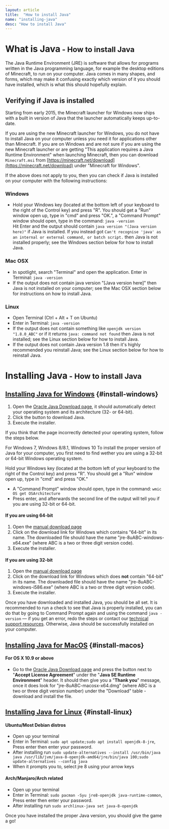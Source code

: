```yaml
---
layout: article
title:  "How to install Java"
name: "installing-java"
desc: "How to install Java"
---
```

# What is Java<small> - How to install Java</small>
The Java Runtime Environment (JRE) is software that allows for programs written in the Java programming language, for example the desktop editions of Minecraft, to run on your computer. Java comes in many shapes, and forms, which may make it confusing exactly which version of it you should have installed, which is what this should hopefully explain.

## Verifying if Java is installed
Starting from early 2015, the Minecraft launcher for Windows now ships with a built in version of Java that the launcher automatically keeps up-to-date.

If you are using the new Minecraft launcher for Windows, you do not have to install Java on your computer unless you need it for applications other than Minecraft. If you are on Windows and are not sure if you are using the new Minecraft launcher or are getting "This application requires a Java Runtime Environment" when launching Minecraft, then you can download `Minecraft.msi` from [https://minecraft.net/download](https://minecraft.net/download) under "Minecraft for Windows".

If the above does not apply to you, then you can check if Java is installed on your computer with the following instructions:

### Windows
- Hold your Windows key (located at the bottom left of your keyboard to the right of the Control key) and press "R".
You should get a "Run" window open up, type in "cmd" and press "OK.", a "Command Prompt" window should open, type in the command: `java -version`<br>
Hit Enter and the output should contain `java version "(Java version here)"` if Java is installed. If you instead got `Can't recognise 'java' as an internal or external command, or batch script.` then Java is not installed properly; see the Windows section below for how to install Java.

### Mac OSX
- In spotlight, search "Terminal" and open the application.
Enter in Terminal: `java -version`
- If the output does not contain java version "[Java version here]" then Java is not installed on your computer; see the Mac OSX section below for instructions on how to install Java.

### Linux
- Open Terminal (Ctrl + Alt + T on Ubuntu)
- Enter in Terminal: `java -version`
- If the output does not contain something like `openjdk version "1.8.0_ABC"` or if it returns `java: command not found` then Java is not installed; see the Linux section below for how to install Java.
- If the output does not contain Java version 1.8 then it's highly recommended you reinstall Java; see the Linux section below for how to reinstall Java.



# Installing Java<small> - How to install Java</small>

## [Installing Java for Windows](#install-windows) {#install-windows}
1. Open the [Oracle Java Download page](https://www.java.com/download/), it should automatically detect your operating system and its architecture (32- or 64-bit).
2. Click the button to download Java.
3. Execute the installer.

If you think that the page incorrectly detected your operating system, follow the steps below.

For Windows 7, Windows 8/8.1, Windows 10
To install the proper version of Java for your computer, you first need to find wether you are using a 32-bit or 64-bit Windows operating system.

Hold your Windows key (located at the bottom left of your keyboard to the right of the Control key) and press "R".
You should get a "Run" window open up, type in "cmd" and press "OK."
* A "Command Prompt" window should open, type in the command: `wmic OS get OSArchitecture`
* Press enter, and afterwards the second line of the output will tell you if you are using 32-bit or 64-bit.

#### If you are using 64-bit
1. Open the [manual download page](https://www.java.com/download/manual.jsp)
2. Click on the download link for Windows which contains "64-bit" in its name. The downloaded file should have the name "jre-8uABC-windows-x64.exe" (where ABC is a two or three digit version code).
3. Execute the installer.

#### If you are using 32-bit
1. Open the [manual download page](https://www.java.com/download/manual.jsp)
2. Click on the download link for Windows which does **not** contain "64-bit" in its name. The downloaded file should have the name "jre-8uABC-windows-i586.exe" (where ABC is a two or three digit version code).
3. Execute the installer.

Once you have downloaded and installed Java, you should be all set. It is recommended to run a check to see that Java is properly installed, you can do that by going to Command Prompt again and using the command `java -version` — if you get an error, redo the steps or contact our [technical support resources](/help/technical-support-resources/). Otherwise, Java should be successfully installed on your computer.

## [Installing Java for MacOS](#install-macos) {#install-macos}
#### For OS X 10.9 or above
- Go to the [Oracle Java Download page](https://www.oracle.com/technetwork/java/javase/downloads/jre8-downloads-2133155.html) and press the button next to "**Accept License Agreement**" under the "**Java SE Runtime Environment**" header. It should then give you a "**Thank you**" message, once it does look for "jre-8uABC-macosx-x64.dmg" (where ABC is a two or three digit version number) under the "Download" table - download and install the file.


## [Installing Java for Linux](#install-linux) {#install-linux}

#### Ubuntu/Most Debian distros
- Open up your terminal
- Enter in Terminal: `sudo apt update;sudo apt install openjdk-8-jre`, Press enter then enter your password.
- After installing run `sudo update-alternatives --install /usr/bin/java java /usr/lib/jvm/java-8-openjdk-amd64/jre/bin/java 100;sudo update-alternatives --config java`
- When it prompts you to, select jre 8 using your arrow keys

#### Arch/Manjaro/Arch related
- Open up your terminal
- Enter in Terminal: `sudo pacman -Syu jre8-openjdk java-runtime-common`, Press enter then enter your password.
- After installing run `sudo archlinux-java set java-8-openjdk`


Once you have installed the proper Java version, you should give the game a go!